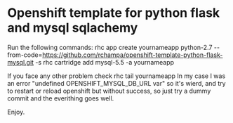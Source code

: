 Openshift template for python flask and mysql sqlachemy
=======================================================

Run the following commands:
rhc app create yournameapp python-2.7 --from-code=https://github.com/rchampa/openshift-template-python-flask-mysql.git -s
rhc cartridge add mysql-5.5 -a yournameapp

If you face any other problem check rhc tail yournameapp
In my case I was an error "undefined OPENSHIFT_MYSQL_DB_URL var" so it's wierd, and try to restart or reload openshift but without success, so just try a dummy commit and the everithing goes well.

Enjoy.
